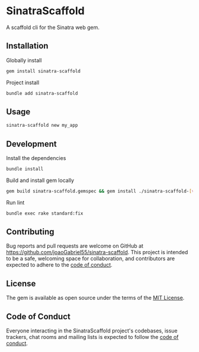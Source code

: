 # SinatraScaffold

A scaffold cli for the Sinatra web gem.

## Installation

Globally install
```sh
gem install sinatra-scaffold
```

Project install
```sh
bundle add sinatra-scaffold
```

## Usage

```sh
sinatra-scaffold new my_app
```

## Development

Install the dependencies
```sh
bundle install
```

Build and install gem locally

```sh
gem build sinatra-scaffold.gemspec && gem install ./sinatra-scaffold-[version].gem
```

Run lint
```sh
bundle exec rake standard:fix
```

## Contributing

Bug reports and pull requests are welcome on GitHub at https://github.com/joaoGabriel55/sinatra-scaffold. This project is intended to be a safe, welcoming space for collaboration, and contributors are expected to adhere to the [code of conduct](https://github.com/joaoGabriel55/sinatra-scaffold/blob/main/CODE_OF_CONDUCT.md).

## License

The gem is available as open source under the terms of the [MIT License](https://opensource.org/licenses/MIT).

## Code of Conduct

Everyone interacting in the SinatraScaffold project's codebases, issue trackers, chat rooms and mailing lists is expected to follow the [code of conduct](https://github.com/joaoGabriel55/sinatra-scaffold/blob/main/CODE_OF_CONDUCT.md).
